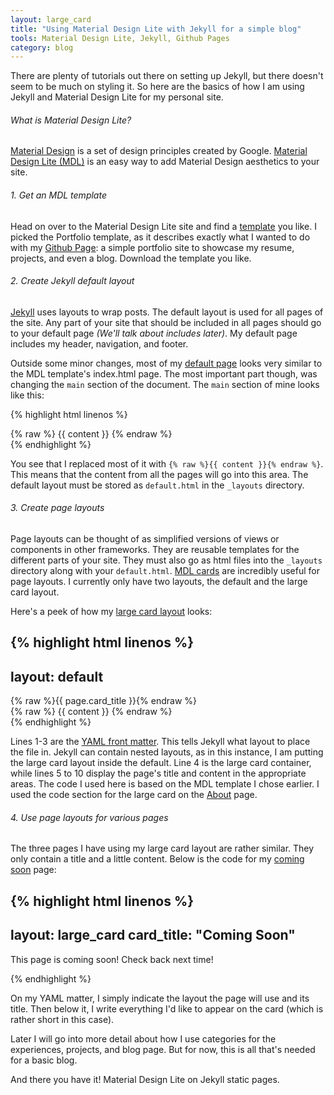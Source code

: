 ```yaml
---
layout: large_card
title: "Using Material Design Lite with Jekyll for a simple blog"
tools: Material Design Lite, Jekyll, Github Pages
category: blog
---
```


<p>
There are plenty of tutorials out there on setting up Jekyll, but there doesn't seem to be much on styling it. 
So here are the basics of how I am using Jekyll and Material Design Lite for my personal site. 
</p>

<h6>What is Material Design Lite?</h6>
<a href="https://material.google.com/">Material Design</a> is a set of design principles created by Google. 
<a href="https://getmdl.io/index.html">Material Design Lite (MDL)</a> is an easy way to add Material Design aesthetics to your site. 

<h6>1. Get an MDL template</h6>
<p>
Head on over to the Material Design Lite site and find a <a href="https://getmdl.io/templates/index.html">template</a> you like. 
I picked the Portfolio template, as it describes exactly what I wanted to do with my 
<a href="https://pages.github.com/">Github Page</a>: a simple portfolio site to showcase my resume, projects, and even a blog. 
Download the template you like.
</p>

<h6>2. Create Jekyll default layout</h6>
<p>
<a href="https://jekyllrb.com/">Jekyll</a> uses layouts to wrap posts. 
The default layout is used for all pages of the site. 
Any part of your site that should be included in all pages should go to your default page 
<i>(We'll talk about includes later)</i>. 
My default page includes my header, navigation, and footer. 
</p>
<p>
Outside some minor changes, most of my 
<a href="https://github.com/rachelmad/rachelmad.github.io/blob/master/_layouts/default.html">default page</a> looks very similar to the MDL template's index.html page. 
The most important part though, was changing the <code>main</code> section of the document. 
The <code>main</code> section of mine looks like this:
</p>

{% highlight html linenos %}
<main class="mdl-layout__content">
    <div class="mdl-grid portfolio-max-width">
        {% raw  %}
        {{ content }}
        {% endraw  %}
    </div>
</main>
{% endhighlight %}

<p>
You see that I replaced most of it with 
<code>{% raw %}{{ content }}{% endraw %}</code>. 
This means that the content from all the pages will go into this area. 
The default layout must be stored as 
<code>default.html</code> in the 
<code>_layouts</code> directory.
</p>

<h6>3. Create page layouts</h6>
<p>
Page layouts can be thought of as simplified versions of views or components in other frameworks. 
They are reusable templates for the different parts of your site. 
They must also go as html files into the 
<code>_layouts</code> directory along with your 
<code>default.html</code>. 
<a href="https://getmdl.io/components/#cards-section">MDL cards</a> are incredibly useful for page layouts. 
I currently only have two layouts, the default and the large card layout.  
</p>
<p>
Here's a peek of how my 
<a href="https://github.com/rachelmad/rachelmad.github.io/blob/master/_layouts/large_card.html">large card layout</a> looks:
</p>

{% highlight html linenos %}
---
layout: default
---
<div class="mdl-cell mdl-cell--12-col mdl-card mdl-shadow--4dp">
    <div class="mdl-card__title">
        <div class="card-title"> {% raw %}{{ page.card_title }}{% endraw %} </div>
    </div>
    <div class="mdl-grid mdl-card__supporting-text portfolio-copy">
        {% raw %}
        {{ content }}
        {% endraw %}
    </div>
</div>
{% endhighlight %}

<p>
Lines 1-3 are the 
<a href="https://jekyllrb.com/docs/frontmatter/">YAML front matter</a>. 
This tells Jekyll what layout to place the file in. 
Jekyll can contain nested layouts, as in this instance, I am putting the large card layout inside the default. 
Line 4 is the large card container, while lines 5 to 10 display the page's title and content in the appropriate areas. 
The code I used here is based on the MDL template I chose earlier. 
I used the code section for the large card on the 
<a href="https://getmdl.io/templates/portfolio/about.html">About</a> page.
</p>

<h6>4. Use page layouts for various pages</h6>
<p>
The three pages I have using my large card layout are rather similar. 
They only contain a title and a little content. 
Below is the code for my 
<a href="https://github.com/rachelmad/rachelmad.github.io/blob/master/coming-soon.html">coming soon</a> page:
</p>

{% highlight html linenos %}
---
layout: large_card
card_title: "Coming Soon"
---
<div class="mdl-cell mdl-card__supporting-text padding-top">
    <p>
        This page is coming soon! Check back next time!
    </p>
</div>
{% endhighlight %}

<p>
On my YAML matter, I simply indicate the layout the page will use and its title. 
Then below it, I write everything I'd like to appear on the card (which is rather short in this case).
</p>
<p>
Later I will go into more detail about how I use categories for the experiences, projects, and blog page. 
But for now, this is all that's needed for a basic blog.
</p>

<p> 
And there you have it! Material Design Lite on Jekyll static pages. 
</p>

